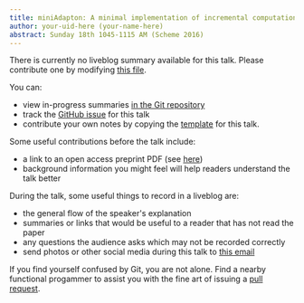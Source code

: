 ```yaml
---
title: miniAdapton: A minimal implementation of incremental computation in Scheme
author: your-uid-here (your-name-here)
abstract: Sunday 18th 1045-1115 AM (Scheme 2016)
---
```


There is currently no liveblog summary available for this talk. Please contribute one by modifying [this file](https://github.com/ocamllabs/icfp2016-blog/blob/master/Scheme/miniadapton-a-minimal-impleme.md).

You can:
* view in-progress summaries [in the Git repository](https://github.com/ocamllabs/icfp2016-blog/tree/master/Scheme/miniadapton-a-minimal-impleme/)
* track the [GitHub issue](https://github.com/ocamllabs/icfp2016-blog/issues/10) for this talk
* contribute your own notes by copying the [template](miniadapton-a-minimal-impleme/template.md) for this talk.

Some useful contributions before the talk include:
* a link to an open access preprint PDF (see [here](https://github.com/gasche/icfp2016-papers))
* background information you might feel will help readers understand the talk better

During the talk, some useful things to record in a liveblog are:
* the general flow of the speaker's explanation
* summaries or links that would be useful to a reader that has not read the paper
* any questions the audience asks which may not be recorded correctly
* send photos or other social media during this talk to [this email](mailto:icfp16.photos@gmail.com?subject=Scheme:miniadapton-a-minimal-impleme)

If you find yourself confused by Git, you are not alone. Find a nearby functional progammer
to assist you with the fine art of issuing a [pull request](https://help.github.com/articles/about-pull-requests/).

